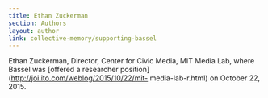 ```yaml
---
title: Ethan Zuckerman
section: Authors
layout: author
link: collective-memory/supporting-bassel
---
```

Ethan Zuckerman, Director, Center for Civic Media, MIT Media Lab, where Bassel
was [offered a researcher position](http://joi.ito.com/weblog/2015/10/22/mit-
media-lab-r.html) on October 22, 2015.


